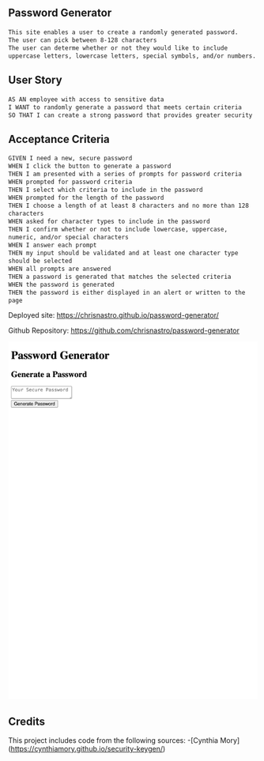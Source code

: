 ## Password Generator

```
This site enables a user to create a randomly generated password.
The user can pick between 8-128 characters
The user can determe whether or not they would like to include uppercase letters, lowercase letters, special symbols, and/or numbers.
```

## User Story
```
AS AN employee with access to sensitive data
I WANT to randomly generate a password that meets certain criteria
SO THAT I can create a strong password that provides greater security
```

## Acceptance Criteria
```
GIVEN I need a new, secure password
WHEN I click the button to generate a password
THEN I am presented with a series of prompts for password criteria
WHEN prompted for password criteria
THEN I select which criteria to include in the password
WHEN prompted for the length of the password
THEN I choose a length of at least 8 characters and no more than 128 characters
WHEN asked for character types to include in the password
THEN I confirm whether or not to include lowercase, uppercase, numeric, and/or special characters
WHEN I answer each prompt
THEN my input should be validated and at least one character type should be selected
WHEN all prompts are answered
THEN a password is generated that matches the selected criteria
WHEN the password is generated
THEN the password is either displayed in an alert or written to the page
```
Deployed site: https://chrisnastro.github.io/password-generator/ 

Github Repository: https://github.com/chrisnastro/password-generator 

![Deployed website screenshot](assets/images/screenshot.png)

## Credits
This project includes code from the following sources:
-[Cynthia Mory] (https://cynthiamory.github.io/security-keygen/)